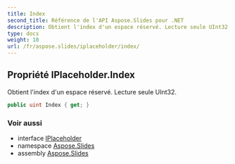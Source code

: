```yaml
---
title: Index
second_title: Référence de l'API Aspose.Slides pour .NET
description: Obtient l'index d'un espace réservé. Lecture seule UInt32.
type: docs
weight: 10
url: /fr/aspose.slides/iplaceholder/index/
---
```


## Propriété IPlaceholder.Index

Obtient l'index d'un espace réservé. Lecture seule UInt32.

```csharp
public uint Index { get; }
```

### Voir aussi

* interface [IPlaceholder](../../iplaceholder)
* namespace [Aspose.Slides](../../iplaceholder)
* assembly [Aspose.Slides](../../../)

<!-- NE PAS ÉDITER : généré par xmldocmd pour Aspose.Slides.dll -->